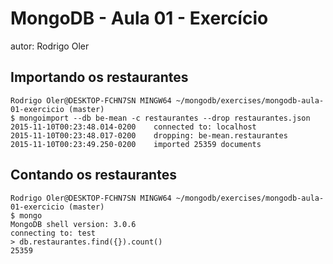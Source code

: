# MongoDB - Aula 01 - Exercício
autor: Rodrigo Oler
## Importando os restaurantes
```
Rodrigo Oler@DESKTOP-FCHN7SN MINGW64 ~/mongodb/exercises/mongodb-aula-01-exercicio (master)
$ mongoimport --db be-mean -c restaurantes --drop restaurantes.json
2015-11-10T00:23:48.014-0200    connected to: localhost
2015-11-10T00:23:48.017-0200    dropping: be-mean.restaurantes
2015-11-10T00:23:49.250-0200    imported 25359 documents
```
## Contando os restaurantes
```
Rodrigo Oler@DESKTOP-FCHN7SN MINGW64 ~/mongodb/exercises/mongodb-aula-01-exercicio (master)
$ mongo
MongoDB shell version: 3.0.6
connecting to: test
> db.restaurantes.find({}).count()
25359
```
